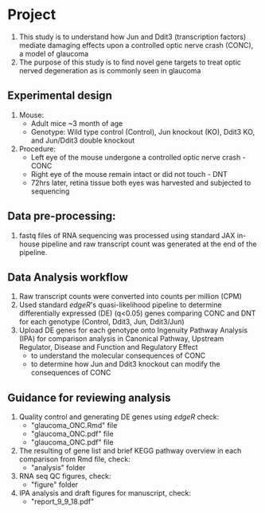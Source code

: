 # Project
1. This study is to understand how Jun and Ddit3 (transcription factors) mediate damaging effects upon a controlled optic nerve crash (CONC), a model of glaucoma
1. The purpose of this study is to find novel gene targets to treat optic nerved degeneration as is commonly seen in glaucoma

## Experimental design
1. Mouse: 
	- Adult mice ~3 month of age
	- Genotype: Wild type control (Control), Jun knockout (KO), Ddit3 KO, and Jun/Ddit3 double knockout 
1. Procedure: 
	- Left eye of the mouse undergone a controlled optic nerve crash - CONC
	- Right eye of the mouse remain intact or did not touch - DNT
	- 72hrs later, retina tissue both eyes was harvested and subjected to sequencing

## Data pre-processing: 
1. fastq files of RNA sequencing was processed using standard JAX in-house pipeline and raw transcript count was generated at the end of the pipeline. 

## Data Analysis workflow
1. Raw transcript counts were converted into counts per million (CPM)
2. Used standard *edgeR*'s quasi-likelihood pipeline to determine differentially expressed (DE) (q<0.05) genes comparing CONC and DNT for each genotype (Control, Ddit3, Jun, Ddit3/Jun)
3. Upload DE genes for each genotype onto Ingenuity Pathway Analysis (IPA) for comparison analysis in Canonical Pathway, Upstream Regulator, Disease and Function and Regulatory Effect
	- to understand the molecular consequences of CONC
	- to determine how Jun and Ddit3 knockout can modify the consequences of CONC
	
## Guidance for reviewing analysis
1. Quality control and generating DE genes using *edgeR* check:
	- "glaucoma_ONC.Rmd" file
	- "glaucoma_ONC.pdf" file
	- "glaucoma_ONC.pdf" file
1. The resulting of gene list and brief KEGG pathway overview  in each comparison from Rmd file, check: 
	- "analysis" folder 
1. RNA seq QC figures, check:
	- "figure" folder
1. IPA analysis and draft figures for manuscript, check: 
	- "report_9_9_18.pdf"
	
